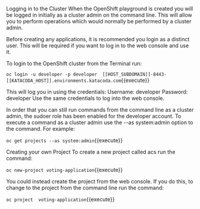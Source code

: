 Logging in to the Cluster
When the OpenShift playground is created you will be logged in initially as a cluster admin on the command line. This will allow you to perform operations which would normally be performed by a cluster admin.

Before creating any applications, it is recommended you login as a distinct user. This will be required if you want to log in to the web console and use it.

To login to the OpenShift cluster from the Terminal run:

`oc login -u developer -p developer  [[HOST_SUBDOMAIN]]-8443-[[KATACODA_HOST]].environments.katacoda.com`{{execute}}

This will log you in using the credentials:
Username: developer
Password: developer
Use the same credentials to log into the web console.

In order that you can still run commands from the command line as a cluster admin, the sudoer role has been enabled for the developer account. To execute a command as a cluster admin use the --as system:admin option to the command. For example:

`oc get projects --as system:admin`{{execute}}

Creating your own Project
To create a new project called acs run the command:

`oc new-project voting-application`{{execute}}

You could instead create the project from the web console. If you do this, to change to the project from the command line run the command:

`oc project  voting-application`{{execute}}
